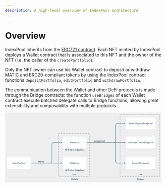 ```yaml
---
description: A high-level overview of IndexPool architecture
---
```


# Overview

IndexPool inherits from the [ERC721 contract](https://docs.openzeppelin.com/contracts/4.x/api/token/erc721). Each NFT minted by IndexPool deploys a Wallet contract that is associated to this NFT and the owner of the NFT \(i.e. the caller of the `createPortfolio`\).

Only the NFT owner can use his Wallet contract to deposit or withdraw MATIC and ERC20-compliant tokens by using the IndexPool contract functions `depositPortfolio`, `editPortfolio` and `withdrawPortfolio`.

The communication between the Wallet and other DeFi protocols is made through the Bridge contracts: the function `useBridges` of each Wallet contract execute batched delegate calls to Bridge functions, allowing great extensibility and composability with multiple protocols.

![IndexPool architecture](../.gitbook/assets/image%20%284%29.png)

